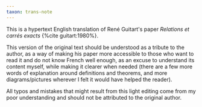 ```yaml
---
taxon: trans-note
---
```


This is a hypertext English translation of René Guitart's paper *Relations et carrés exacts* {%cite guitart:1980%}.

This version of the original text should be understood as a tribute to the author, as a way of making his paper more accessible to those who want to read it and do not know French well enough, as an excuse to understand its content myself, while making it clearer when needed (there are a few more words of explanation around definitions and theorems, and more diagrams/pictures wherever I felt it would have helped the reader).

All typos and mistakes that might result from this light editing come from my poor understanding and should not be attributed to the original author.
